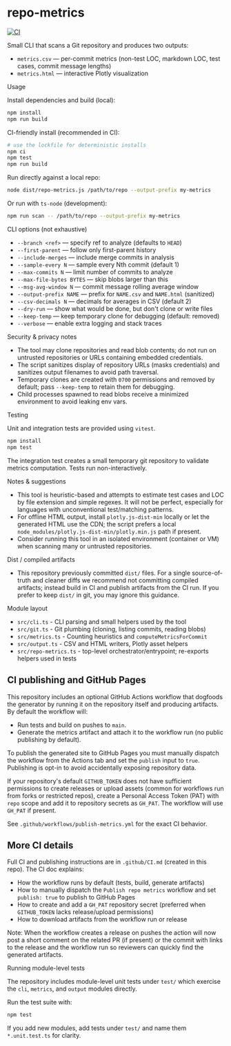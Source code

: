 # repo-metrics

[![CI](https://github.com/ken-guru/repo-metrics/actions/workflows/ci.yml/badge.svg)](https://github.com/ken-guru/repo-metrics/actions/workflows/ci.yml)

Small CLI that scans a Git repository and produces two outputs:

- `metrics.csv` — per-commit metrics (non-test LOC, markdown LOC, test cases, commit message lengths)
- `metrics.html` — interactive Plotly visualization

Usage

Install dependencies and build (local):

```bash
npm install
npm run build
```

CI-friendly install (recommended in CI):

```bash
# use the lockfile for deterministic installs
npm ci
npm test
npm run build
```

Run directly against a local repo:

```bash
node dist/repo-metrics.js /path/to/repo --output-prefix my-metrics
```

Or run with `ts-node` (development):

```bash
npm run scan -- /path/to/repo --output-prefix my-metrics
```

CLI options (not exhaustive)

- `--branch <ref>` — specify ref to analyze (defaults to `HEAD`)
- `--first-parent` — follow only first-parent history
- `--include-merges` — include merge commits in analysis
- `--sample-every N` — sample every Nth commit (default 1)
- `--max-commits N` — limit number of commits to analyze
- `--max-file-bytes BYTES` — skip blobs larger than this
- `--msg-avg-window N` — commit message rolling average window
- `--output-prefix NAME` — prefix for `NAME.csv` and `NAME.html` (sanitized)
- `--csv-decimals N` — decimals for averages in CSV (default 2)
- `--dry-run` — show what would be done, but don't clone or write files
- `--keep-temp` — keep temporary clone for debugging (default: removed)
- `--verbose` — enable extra logging and stack traces

Security & privacy notes

- The tool may clone repositories and read blob contents; do not run on untrusted repositories or URLs containing embedded credentials.
- The script sanitizes display of repository URLs (masks credentials) and sanitizes output filenames to avoid path traversal.
- Temporary clones are created with `0700` permissions and removed by default; pass `--keep-temp` to retain them for debugging.
- Child processes spawned to read blobs receive a minimized environment to avoid leaking env vars.

Testing

Unit and integration tests are provided using `vitest`.

```bash
npm install
npm test
```

The integration test creates a small temporary git repository to validate metrics computation. Tests run non-interactively.

Notes & suggestions

- This tool is heuristic-based and attempts to estimate test cases and LOC by file extension and simple regexes. It will not be perfect, especially for languages with unconventional test/matching patterns.
- For offline HTML output, install `plotly.js-dist-min` locally or let the generated HTML use the CDN; the script prefers a local `node_modules/plotly.js-dist-min/plotly.min.js` path if present.
- Consider running this tool in an isolated environment (container or VM) when scanning many or untrusted repositories.

Dist / compiled artifacts

- This repository previously committed `dist/` files. For a single source-of-truth and cleaner diffs we recommend not committing compiled artifacts; instead build in CI and publish artifacts from the CI run. If you prefer to keep `dist/` in git, you may ignore this guidance.

Module layout

- `src/cli.ts` - CLI parsing and small helpers used by the tool
- `src/git.ts` - Git plumbing (cloning, listing commits, reading blobs)
- `src/metrics.ts` - Counting heuristics and `computeMetricsForCommit`
- `src/output.ts` - CSV and HTML writers, Plotly asset helpers
- `src/repo-metrics.ts` - top-level orchestrator/entrypoint; re-exports helpers used in tests

CI publishing and GitHub Pages
--------------------------------

This repository includes an optional GitHub Actions workflow that dogfoods the generator by running it on the repository itself and producing artifacts. By default the workflow will:

- Run tests and build on pushes to `main`.
- Generate the metrics artifact and attach it to the workflow run (no public publishing by default).

To publish the generated site to GitHub Pages you must manually dispatch the workflow from the Actions tab and set the `publish` input to `true`. Publishing is opt-in to avoid accidentally exposing repository data.

If your repository's default `GITHUB_TOKEN` does not have sufficient permissions to create releases or upload assets (common for workflows run from forks or restricted repos), create a Personal Access Token (PAT) with `repo` scope and add it to repository secrets as `GH_PAT`. The workflow will use `GH_PAT` if present.

See `.github/workflows/publish-metrics.yml` for the exact CI behavior.

More CI details
---------------

Full CI and publishing instructions are in `.github/CI.md` (created in this repo). The CI doc explains:

- How the workflow runs by default (tests, build, generate artifacts)
- How to manually dispatch the `Publish repo metrics` workflow and set `publish: true` to publish to GitHub Pages
- How to create and add a `GH_PAT` repository secret (preferred when `GITHUB_TOKEN` lacks release/upload permissions)
- How to download artifacts from the workflow run or release

Note: When the workflow creates a release on pushes the action will now post a short comment on the related PR (if present) or the commit with links to the release and the workflow run so reviewers can quickly find the generated artifacts.

Running module-level tests

The repository includes module-level unit tests under `test/` which exercise the `cli`, `metrics`, and `output` modules directly.

Run the test suite with:

```bash
npm test
```

If you add new modules, add tests under `test/` and name them `*.unit.test.ts` for clarity.
